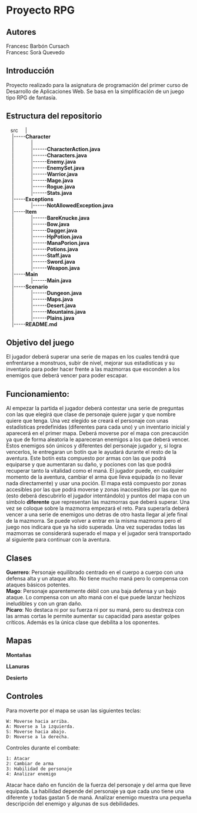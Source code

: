 # Proyecto RPG

## Autores
Francesc Barbón Cursach  
Francesc Sorà Quevedo

## Introducción
Proyecto realizado para la asignatura de programación del primer curso de Desarrollo de Aplicaciones Web. Se basa en la simplificación de un juego tipo RPG de fantasía. 

## Estructura del repositorio
&nbsp; &nbsp;src
&nbsp; &nbsp;     |  
&nbsp; &nbsp;     |-----__Character__  
&nbsp; &nbsp;     |&nbsp; &nbsp; &nbsp; &nbsp; &nbsp; &nbsp;         |  
&nbsp; &nbsp;     |&nbsp; &nbsp; &nbsp; &nbsp; &nbsp; &nbsp;         |------__CharacterAction.java__   
&nbsp; &nbsp;     | &nbsp;&nbsp;&nbsp;&nbsp;&nbsp;&nbsp;
&nbsp; &nbsp;&nbsp;|------__Characters.java__  
&nbsp; &nbsp;     | &nbsp;&nbsp;&nbsp;&nbsp;&nbsp;&nbsp;
&nbsp; &nbsp;&nbsp;|------__Enemy.java__  
&nbsp; &nbsp;     | &nbsp;&nbsp;&nbsp;&nbsp;&nbsp;&nbsp;
&nbsp; &nbsp;&nbsp;|------__EnemySet.java__  
&nbsp; &nbsp;     | &nbsp;&nbsp;&nbsp;&nbsp;&nbsp;&nbsp;
&nbsp; &nbsp;&nbsp;|------__Warrior.java__  
&nbsp; &nbsp;     | &nbsp;&nbsp;&nbsp;&nbsp;&nbsp;&nbsp;
&nbsp; &nbsp;&nbsp;|------__Mage.java__  
&nbsp; &nbsp;     | &nbsp;&nbsp;&nbsp;&nbsp;&nbsp;&nbsp;
&nbsp; &nbsp;&nbsp;|------__Rogue.java__  
&nbsp; &nbsp;     | &nbsp;&nbsp;&nbsp;&nbsp;&nbsp;&nbsp;
&nbsp; &nbsp;&nbsp;|------__Stats.java__ 
&nbsp; &nbsp;     
&nbsp; &nbsp;     |-----__Exceptions__  
&nbsp; &nbsp;     | &nbsp;&nbsp;&nbsp;&nbsp;&nbsp;&nbsp;
&nbsp; &nbsp;&nbsp;|------__NotAllowedException.java__  
&nbsp; &nbsp;     |-----__Item__  
&nbsp; &nbsp;     | &nbsp;&nbsp;&nbsp;&nbsp;&nbsp;&nbsp;
&nbsp; &nbsp;&nbsp;|------__BareKnucke.java__   
&nbsp; &nbsp;     | &nbsp;&nbsp;&nbsp;&nbsp;&nbsp;&nbsp;
&nbsp; &nbsp;&nbsp;|------__Bow.java__    
&nbsp; &nbsp;     | &nbsp;&nbsp;&nbsp;&nbsp;&nbsp;&nbsp;
&nbsp; &nbsp;&nbsp;|------__Dagger.java__    
&nbsp; &nbsp;     | &nbsp;&nbsp;&nbsp;&nbsp;&nbsp;&nbsp;
&nbsp; &nbsp;&nbsp;|------__HpPotion.java__   
&nbsp; &nbsp;     | &nbsp;&nbsp;&nbsp;&nbsp;&nbsp;&nbsp;
&nbsp; &nbsp;&nbsp;|------__ManaPorion.java__     
&nbsp; &nbsp;     | &nbsp;&nbsp;&nbsp;&nbsp;&nbsp;&nbsp;
&nbsp; &nbsp;&nbsp;|------__Potions.java__  
&nbsp; &nbsp;     | &nbsp;&nbsp;&nbsp;&nbsp;&nbsp;&nbsp;
&nbsp; &nbsp;&nbsp;|------__Staff.java__     
&nbsp; &nbsp;     | &nbsp;&nbsp;&nbsp;&nbsp;&nbsp;&nbsp;
&nbsp; &nbsp;&nbsp;|------__Sword.java__     
&nbsp; &nbsp;     | &nbsp;&nbsp;&nbsp;&nbsp;&nbsp;&nbsp;
&nbsp; &nbsp;&nbsp;|------__Weapon.java__           
&nbsp; &nbsp;     |-----__Main__  
&nbsp; &nbsp;     | &nbsp;&nbsp;&nbsp;&nbsp;&nbsp;&nbsp;
&nbsp; &nbsp;&nbsp;|------__Main.java__     
&nbsp; &nbsp;     |-----__Scenario__  
&nbsp; &nbsp;     | &nbsp;&nbsp;&nbsp;&nbsp;&nbsp;&nbsp;
&nbsp; &nbsp;&nbsp;|------__Dungeon.java__     
&nbsp; &nbsp;     | &nbsp;&nbsp;&nbsp;&nbsp;&nbsp;&nbsp;
&nbsp; &nbsp;&nbsp;|------__Maps.java__  
&nbsp; &nbsp;     | &nbsp;&nbsp;&nbsp;&nbsp;&nbsp;&nbsp;
&nbsp; &nbsp;&nbsp;|------__Desert.java__  
&nbsp; &nbsp;     | &nbsp;&nbsp;&nbsp;&nbsp;&nbsp;&nbsp;
&nbsp; &nbsp;&nbsp;|------__Mountains.java__     
&nbsp; &nbsp;     | &nbsp;&nbsp;&nbsp;&nbsp;&nbsp;&nbsp;
&nbsp; &nbsp;&nbsp;|------__Plains.java__              
&nbsp; &nbsp;     |-----__README.md__  

## Objetivo del juego
El jugador deberá superar una serie de mapas en los cuales tendrá que enfrentarse a monstruos, subir de nivel, mejorar sus estadisticas y su inventario para poder hacer frente a las mazmorras que esconden a los enemigos que deberá vencer para poder escapar.

## Funcionamiento:
Al empezar la partida el jugador deberá contestar una serie de preguntas con las que elegirá que clase de personaje quiere jugar y que nombre quiere que tenga. Una vez elegido se creará el personaje con unas estadísticas predefinidas (diferentes para cada uno) y un inventario inicial y aparecerá en el primer mapa. Deberá moverse por el mapa con precaución ya que de forma aleatoria le apareceran enemigos a los que deberá vencer. Estos enemigos són únicos y diferentes del personaje jugador y, si logra vencerlos, le entregaran un botín que le ayudará durante el resto de la aventura. Este botín esta compuesto por armas con las que podrá equiparse y que aumentaran su daño, y pociones con las que podrá recuperar tanto la vitalidad como el maná. El jugador puede, en cualquier momento de la aventura, cambiar el arma que lleva equipada (o no llevar nada directamente) y usar una poción. 
El mapa está compuesto por zonas accesibles por las que podrá moverse y zonas inaccesibles por las que no (esto deberá descubrirlo el jugador intentándolo) y puntos del mapa con un símbolo **diferente** que representan las mazmorras que deberá superar. Una vez se coloque sobre la mazmorra empezará el reto. Para superarla deberá vencer a una serie de enemigos uno detras de otro hasta llegar al jefe final de la mazmorra. Se puede volver a entrar en la misma mazmorra pero el juego nos indicara que ya ha sido superada.
Una vez superadas todas las mazmorras se considerará superado el mapa y el jugador será transportado al siguiente para continuar con la aventura. 

## Clases
__Guerrero__: Personaje equilibrado centrado en el cuerpo a cuerpo con una defensa alta y un ataque alto. No tiene mucho maná pero lo compensa con ataques básicos potentes.  
__Mago__: Personaje aparentemente débil con una baja defensa y un bajo ataque. Lo compensa con un alto maná con el que puede lanzar hechizos ineludibles y con un gran daño.  
__Pícaro__: No destaca ni por su fuerza ni por su maná, pero su destreza con las armas cortas le permite aumentar su capacidad para asestar golpes críticos. Además es la única clase que debilita a los oponentes.

## Mapas

__Montañas__

__LLanuras__

__Desierto__

## Controles

Para moverte por el mapa se usan las siguientes teclas:

    W: Moverse hacia arriba.
    A: Moverse a la izquierda.
    S: Moverse hacia abajo.
    D: Moverse a la derecha.

Controles durante el combate:

    1: Atacar
    2: Cambiar de arma
    3: Habilidad de personaje
    4: Analizar enemigo

Atacar hace daño en función de la fuerza del personaje y del arma que lleve equipada. 
La habilidad depende del personaje ya que cada uno tiene una diferente y todas gastan 5 de maná.
Analizar enemigo muestra una pequeña descripción del enemigo y algunas de sus debilidades.


